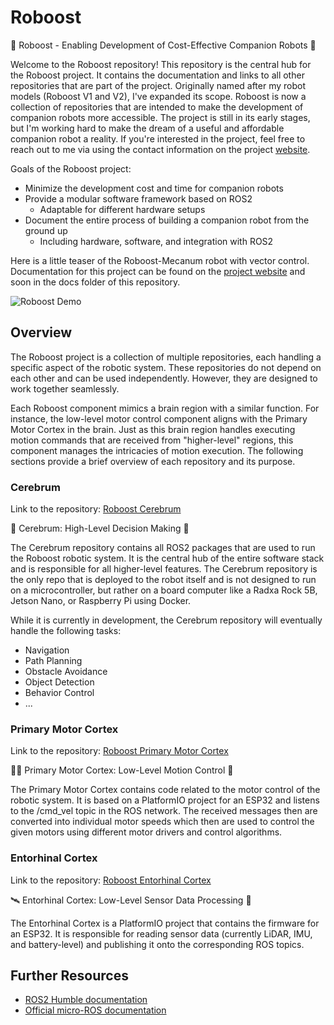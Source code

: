 # Roboost

🤖 Roboost - Enabling Development of Cost-Effective Companion Robots 🤖

Welcome to the Roboost repository! This repository is the central hub for the Roboost project. It contains the documentation and links to all other repositories that are part of the project. Originally named after my robot models (Roboost V1 and V2), I've expanded its scope. Roboost is now a collection of repositories that are intended to make the development of companion robots more accessible. The project is still in its early stages, but I'm working hard to make the dream of a useful and affordable companion robot a reality. If you're interested in the project, feel free to reach out to me via using the contact information on the project [website](https://technologiehub.at/Roboost/).

Goals of the Roboost project:

- Minimize the development cost and time for companion robots
- Provide a modular software framework based on ROS2
  - Adaptable for different hardware setups
- Document the entire process of building a companion robot from the ground up
  - Including hardware, software, and integration with ROS2

Here is a little teaser of the Roboost-Mecanum robot with vector control. Documentation for this project can be found on the [project website](https://technologiehub.at/Roboost/) and soon in the docs folder of this repository.

![Roboost Demo](res/Roboost-Demo.gif "Roboost Demo")

## Overview

The Roboost project is a collection of multiple repositories, each handling a specific aspect of the robotic system. These repositories do not depend on each other and can be used independently. However, they are designed to work together seamlessly.

Each Roboost component mimics a brain region with a similar function. For instance, the low-level motor control component aligns with the Primary Motor Cortex in the brain. Just as this brain region handles executing motion commands that are received from "higher-level" regions, this component manages the intricacies of motion execution. The following sections provide a brief overview of each repository and its purpose.

### Cerebrum

Link to the repository: [Roboost Cerebrum](https://github.com/Roboost-Robotics/Roboost-Cerebrum)

🧠 Cerebrum: High-Level Decision Making 🤖

The Cerebrum repository contains all ROS2 packages that are used to run the Roboost robotic system. It is the central hub of the entire software stack and is responsible for all higher-level features. The Cerebrum repository is the only repo that is deployed to the robot itself and is not designed to run on a microcontroller, but rather on a board computer like a Radxa Rock 5B, Jetson Nano, or Raspberry Pi using Docker.

While it is currently in development, the Cerebrum repository will eventually handle the following tasks:

- Navigation
- Path Planning
- Obstacle Avoidance
- Object Detection
- Behavior Control
- ...

### Primary Motor Cortex

Link to the repository: [Roboost Primary Motor Cortex](https://github.com/Roboost-Robotics/Roboost-Primary-Motor-Cortex)

🏃‍♂️ Primary Motor Cortex: Low-Level Motion Control 🤖

The Primary Motor Cortex contains code related to the motor control of the robotic system. It is based on a PlatformIO project for an ESP32 and listens to the /cmd_vel topic in the ROS network. The received messages then are converted into individual motor speeds which then are used to control the given motors using different motor drivers and control algorithms.

### Entorhinal Cortex

Link to the repository: [Roboost Entorhinal Cortex](https://github.com/Roboost-Robotics/Roboost-Entorhinal-Cortex)

🛰️ Entorhinal Cortex: Low-Level Sensor Data Processing 🤖

The Entorhinal Cortex is a PlatformIO project that contains the firmware for an ESP32. It is responsible for reading sensor data (currently LiDAR, IMU, and battery-level) and publishing it onto the corresponding ROS topics.

## Further Resources

- [ROS2 Humble documentation](https://docs.ros.org/en/humble/)
- [Official micro-ROS documentation](https://micro.ros.org/)
